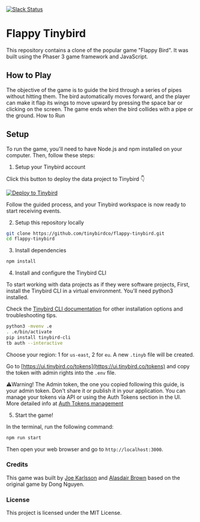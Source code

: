 <p>
  <a href="https://www.tinybird.co/join-our-slack-community"><img alt="Slack Status" src="https://img.shields.io/badge/slack-chat-1FCC83?style=flat&logo=slack"></a>
</p>

# Flappy Tinybird

This repository contains a clone of the popular game "Flappy Bird". It was built using the Phaser 3 game framework and JavaScript.

## How to Play

The objective of the game is to guide the bird through a series of pipes without hitting them. The bird automatically moves forward, and the player can make it flap its wings to move upward by pressing the space bar or clicking on the screen. The game ends when the bird collides with a pipe or the ground.
How to Run

## Setup

To run the game, you'll need to have Node.js and npm installed on your computer. Then, follow these steps:

1. Setup your Tinybird account

Click this button to deploy the data project to Tinybird 👇

[![Deploy to Tinybird](https://cdn.tinybird.co/button)](https://ui.tinybird.co/workspaces/new?name=flappy_tinybird)

Follow the guided process, and your Tinybird workspace is now ready to start receiving events.

2. Setup this repository locally

```bash
git clone https://github.com/tinybirdco/flappy-tinybird.git
cd flappy-tinybird
```

3. Install dependencies

```bash
npm install
```

4. Install and configure the Tinybird CLI

To start working with data projects as if they were software projects, First, install the Tinybird CLI in a virtual environment.
You'll need python3 installed.

Check the [Tinybird CLI documentation](https://docs.tinybird.co/cli.html) for other installation options and troubleshooting tips.

```bash
python3 -mvenv .e
. .e/bin/activate
pip install tinybird-cli
tb auth --interactive
```

Choose your region: 1 for `us-east`, 2 for `eu`. A new `.tinyb` file will be created.

Go to [https://ui.tinybird.co/tokens](https://ui.tinybird.co/tokens) and copy the token with admin rights into the `.env` file.

⚠️Warning! The Admin token, the one you copied following this guide, is your admin token. Don't share it or publish it in your application. You can manage your tokens via API or using the Auth Tokens section in the UI. More detailed info at [Auth Tokens management](https://www.tinybird.co/docs/api-reference/token-api.html)

5. Start the game!

In the terminal, run the following command:

```bash
npm run start
```

Then open your web browser and go to `http://localhost:3000`.

### Credits

This game was built by [Joe Karlsson](https://github.com/JoeKarlsson) and [Alasdair Brown](https://github.com/sdairs) based on the original game by Dong Nguyen.

### License

This project is licensed under the MIT License.
